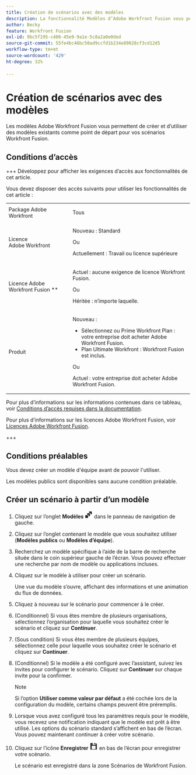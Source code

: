 ```yaml
---
title: Création de scénarios avec des modèles
description: La fonctionnalité Modèles d’Adobe Workfront Fusion vous permet de créer et d’utiliser des modèles existants comme point de départ pour vos scénarios Workfront Fusion.
author: Becky
feature: Workfront Fusion
exl-id: 9bc5f195-c406-45e9-9a1e-5c8a2a0e0ded
source-git-commit: 55fe4bc46bc50ad9ccfd1b234e89028cf3cd12d5
workflow-type: tm+mt
source-wordcount: '429'
ht-degree: 32%

---
```


# Création de scénarios avec des modèles

Les modèles Adobe Workfront Fusion vous permettent de créer et d’utiliser des modèles existants comme point de départ pour vos scénarios Workfront Fusion.

## Conditions d’accès

+++ Développez pour afficher les exigences d’accès aux fonctionnalités de cet article.

Vous devez disposer des accès suivants pour utiliser les fonctionnalités de cet article :

<table style="table-layout:auto">
 <col> 
 <col> 
 <tbody> 
  <tr> 
   <td role="rowheader">Package Adobe Workfront 
   <td> <p>Tous</p> </td> 
  </tr> 
  <tr data-mc-conditions=""> 
   <td role="rowheader">Licence Adobe Workfront</td> 
   <td> <p>Nouveau : Standard</p><p>Ou</p><p>Actuellement : Travail ou licence supérieure</p> </td> 
  </tr> 
  <tr> 
   <td role="rowheader">Licence Adobe Workfront Fusion **</td> 
   <td>
   <p>Actuel : aucune exigence de licence Workfront Fusion.</p>
   <p>Ou</p>
   <p>Héritée : n’importe laquelle. </p>
   </td> 
  </tr> 
  <tr> 
   <td role="rowheader">Produit</td> 
   <td>
   <p>Nouveau :</p> <ul><li>Sélectionnez ou Prime Workfront Plan : votre entreprise doit acheter Adobe Workfront Fusion.</li><li>Plan Ultimate Workfront : Workfront Fusion est inclus.</li></ul>
   <p>Ou</p>
   <p>Actuel : votre entreprise doit acheter Adobe Workfront Fusion.</p>
   </td> 
  </tr>
 </tbody> 
</table>

Pour plus d’informations sur les informations contenues dans ce tableau, voir [Conditions d’accès requises dans la documentation](/help/workfront-fusion/references/licenses-and-roles/access-level-requirements-in-documentation.md).

Pour plus d’informations sur les licences Adobe Workfront Fusion, voir [Licences Adobe Workfront Fusion](/help/workfront-fusion/set-up-and-manage-workfront-fusion/licensing-operations-overview/license-automation-vs-integration.md).

+++

## Conditions préalables

Vous devez créer un modèle d&#39;équipe avant de pouvoir l&#39;utiliser.

Les modèles publics sont disponibles sans aucune condition préalable.

## Créer un scénario à partir d’un modèle

1. Cliquez sur l’onglet **Modèles** ![](assets/templates-icon.png) dans le panneau de navigation de gauche.
1. Cliquez sur l’onglet contenant le modèle que vous souhaitez utiliser (**Modèles publics** ou **Modèles d’équipe**).
1. Recherchez un modèle spécifique à l’aide de la barre de recherche située dans le coin supérieur gauche de l’écran. Vous pouvez effectuer une recherche par nom de modèle ou applications incluses.
1. Cliquez sur le modèle à utiliser pour créer un scénario.

   Une vue du modèle s’ouvre, affichant des informations et une animation du flux de données.

1. Cliquez à nouveau sur le scénario pour commencer à le créer.
1. (Conditionnel) Si vous êtes membre de plusieurs organisations, sélectionnez l’organisation pour laquelle vous souhaitez créer le scénario et cliquez sur **Continuer**.
1. (Sous condition) Si vous êtes membre de plusieurs équipes, sélectionnez celle pour laquelle vous souhaitez créer le scénario et cliquez sur **Continuer**.
1. (Conditionnel) Si le modèle a été configuré avec l’assistant, suivez les invites pour configurer le scénario. Cliquez sur **Continuer** sur chaque invite pour la confirmer.

   >[!NOTE]
   >
   >Si l’option **Utiliser comme valeur par défaut** a été cochée lors de la configuration du modèle, certains champs peuvent être préremplis.

1. Lorsque vous avez configuré tous les paramètres requis pour le modèle, vous recevez une notification indiquant que le modèle est prêt à être utilisé. Les options du scénario standard s’affichent en bas de l’écran. Vous pouvez maintenant continuer à créer votre scénario.

1. Cliquez sur l’icône **Enregistrer** ![](assets/save-icon.png) en bas de l’écran pour enregistrer votre scénario.

   Le scénario est enregistré dans la zone Scénarios de Workfront Fusion.
